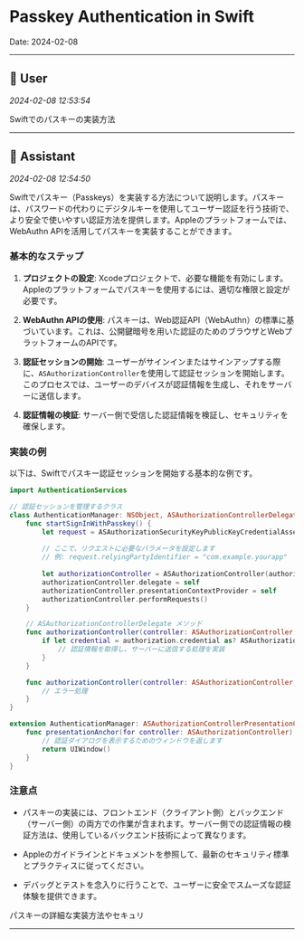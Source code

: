 # Passkey Authentication in Swift

Date: 2024-02-08

---

## 👤 User
*2024-02-08 12:53:54*

Swiftでのパスキーの実装方法

---

## 🤖 Assistant
*2024-02-08 12:54:50*

Swiftでパスキー（Passkeys）を実装する方法について説明します。パスキーは、パスワードの代わりにデジタルキーを使用してユーザー認証を行う技術で、より安全で使いやすい認証方法を提供します。Appleのプラットフォームでは、WebAuthn APIを活用してパスキーを実装することができます。

### 基本的なステップ

1. **プロジェクトの設定**: Xcodeプロジェクトで、必要な機能を有効にします。Appleのプラットフォームでパスキーを使用するには、適切な権限と設定が必要です。

2. **WebAuthn APIの使用**: パスキーは、Web認証API（WebAuthn）の標準に基づいています。これは、公開鍵暗号を用いた認証のためのブラウザとWebプラットフォームのAPIです。

3. **認証セッションの開始**: ユーザーがサインインまたはサインアップする際に、`ASAuthorizationController`を使用して認証セッションを開始します。このプロセスでは、ユーザーのデバイスが認証情報を生成し、それをサーバーに送信します。

4. **認証情報の検証**: サーバー側で受信した認証情報を検証し、セキュリティを確保します。

### 実装の例

以下は、Swiftでパスキー認証セッションを開始する基本的な例です。

```swift
import AuthenticationServices

// 認証セッションを管理するクラス
class AuthenticationManager: NSObject, ASAuthorizationControllerDelegate {
    func startSignInWithPasskey() {
        let request = ASAuthorizationSecurityKeyPublicKeyCredentialAssertionRequest()
        
        // ここで、リクエストに必要なパラメータを設定します
        // 例: request.relyingPartyIdentifier = "com.example.yourapp"
        
        let authorizationController = ASAuthorizationController(authorizationRequests: [request])
        authorizationController.delegate = self
        authorizationController.presentationContextProvider = self
        authorizationController.performRequests()
    }

    // ASAuthorizationControllerDelegate メソッド
    func authorizationController(controller: ASAuthorizationController, didCompleteWithAuthorization authorization: ASAuthorization) {
        if let credential = authorization.credential as? ASAuthorizationSecurityKeyPublicKeyCredential {
            // 認証情報を取得し、サーバーに送信する処理を実装
        }
    }

    func authorizationController(controller: ASAuthorizationController, didCompleteWithError error: Error) {
        // エラー処理
    }
}

extension AuthenticationManager: ASAuthorizationControllerPresentationContextProviding {
    func presentationAnchor(for controller: ASAuthorizationController) -> ASPresentationAnchor {
        // 認証ダイアログを表示するためのウィンドウを返します
        return UIWindow()
    }
}
```

### 注意点

- パスキーの実装には、フロントエンド（クライアント側）とバックエンド（サーバー側）の両方での作業が含まれます。サーバー側での認証情報の検証方法は、使用しているバックエンド技術によって異なります。

- Appleのガイドラインとドキュメントを参照して、最新のセキュリティ標準とプラクティスに従ってください。

- デバッグとテストを念入りに行うことで、ユーザーに安全でスムーズな認証体験を提供できます。

パスキーの詳細な実装方法やセキュリ

---
